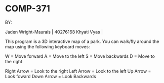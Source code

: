 # COMP-371

BY:

Jaden Wright-Maurais | 40276168
Khyati Vyas |

This program is a 3D interactive map of a park. You can walk/fly around the map using the following keyboard moves:

W = Move forward
A = Move to the left 
S = Move backwards
D = Move to the right

Right Arrow = Look to the right
Left Arrow = Look to the left
Up Arrow = Look foward
Down Arrow = Look Backwards 



